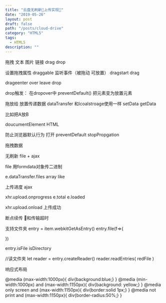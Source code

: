 ```yaml
---
title: "云盘无刷新上传实现"
date: "2019-05-26"
layout: post
draft: false
path: "/posts/cloud-drive"
category: "HTML5"
tags:
  - HTML5
description: ""
---
```


拖拽  文本 图片 链接
drag
drop

设置拖拽属性 draggable
监听事件（被拖动 可放置） dragstart drag 

drageenter over leave drop

drop触发： 在dropover中 preventDefault() 把元素变为放置元素

拖放给 放置传递数据 dataTransfer  和lcoalstroage使用一样 setData getData

比如把A放B

doucumentElement HTML

防止浏览器默认行为 打开
preventDefault
stopPropgation 

拖拽数据

无刷新
file + ajax

file 用formdata对象传二进制

e.dataTransfer.files array like

上传进度 ajax

xhr.upload.onprogress 
e.total
e.loaded

xhr.upload.onload 上传成功

断点续传
和传输超时


支持文件夹
entry = item.webkitGetAsEntry()
entry.file(f=>{

})

entry.isFile
isDirectory

//读文件夹
let reader = entry.createReader()
reader.readEntries(
  redFile
)


响应式布局

@media (max-width:1000px){
    div{background:blue;}
}
@media (min-width:1000px) and (max-width:1150px){
    div{background: yellow;}
}
@media only screen and (max-width:1150px){
    div{border:solid 1px;}
}
@media not print and (max-width:1150px){
    div{border-radius:50%;}
}
